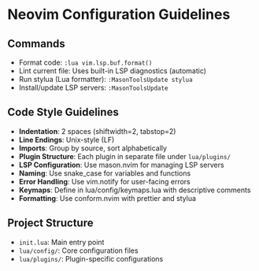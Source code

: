 # Neovim Configuration Guidelines

## Commands
- Format code: `:lua vim.lsp.buf.format()`
- Lint current file: Uses built-in LSP diagnostics (automatic)
- Run stylua (Lua formatter): `:MasonToolsUpdate stylua`
- Install/update LSP servers: `:MasonToolsUpdate`

## Code Style Guidelines
- **Indentation**: 2 spaces (shiftwidth=2, tabstop=2)
- **Line Endings**: Unix-style (LF)
- **Imports**: Group by source, sort alphabetically
- **Plugin Structure**: Each plugin in separate file under `lua/plugins/`
- **LSP Configuration**: Use mason.nvim for managing LSP servers
- **Naming**: Use snake_case for variables and functions
- **Error Handling**: Use vim.notify for user-facing errors
- **Keymaps**: Define in lua/config/keymaps.lua with descriptive comments
- **Formatting**: Use conform.nvim with prettier and stylua

## Project Structure
- `init.lua`: Main entry point
- `lua/config/`: Core configuration files
- `lua/plugins/`: Plugin-specific configurations